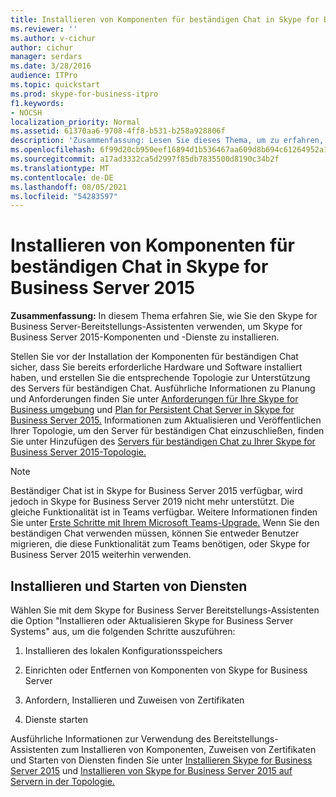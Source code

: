 ```yaml
---
title: Installieren von Komponenten für beständigen Chat in Skype for Business Server 2015
ms.reviewer: ''
ms.author: v-cichur
author: cichur
manager: serdars
ms.date: 3/28/2016
audience: ITPro
ms.topic: quickstart
ms.prod: skype-for-business-itpro
f1.keywords:
- NOCSH
localization_priority: Normal
ms.assetid: 61370aa6-9708-4ff8-b531-b258a928806f
description: 'Zusammenfassung: Lesen Sie dieses Thema, um zu erfahren, wie Sie den Skype for Business Server Bereitstellungs-Assistenten verwenden, um Skype for Business Server 2015-Komponenten und -Dienste zu installieren.'
ms.openlocfilehash: 6f99d20cb950eef16894d1b536467aa609d8b694c61264952a1dd468495a7541
ms.sourcegitcommit: a17ad3332ca5d2997f85db7835500d8190c34b2f
ms.translationtype: MT
ms.contentlocale: de-DE
ms.lasthandoff: 08/05/2021
ms.locfileid: "54283597"
---
```

# <a name="install-persistent-chat-components-in-skype-for-business-server-2015"></a>Installieren von Komponenten für beständigen Chat in Skype for Business Server 2015
 
**Zusammenfassung:** In diesem Thema erfahren Sie, wie Sie den Skype for Business Server-Bereitstellungs-Assistenten verwenden, um Skype for Business Server 2015-Komponenten und -Dienste zu installieren.
  
Stellen Sie vor der Installation der Komponenten für beständigen Chat sicher, dass Sie bereits erforderliche Hardware und Software installiert haben, und erstellen Sie die entsprechende Topologie zur Unterstützung des Servers für beständigen Chat. Ausführliche Informationen zu Planung und Anforderungen finden Sie unter [Anforderungen für Ihre Skype for Business umgebung](../../plan-your-deployment/requirements-for-your-environment/requirements-for-your-environment.md) und [Plan for Persistent Chat Server in Skype for Business Server 2015.](../../plan-your-deployment/persistent-chat-server/persistent-chat-server.md) Informationen zum Aktualisieren und Veröffentlichen Ihrer Topologie, um den Server für beständigen Chat einzuschließen, finden Sie unter Hinzufügen des [Servers für beständigen Chat zu Ihrer Skype for Business Server 2015-Topologie.](add-persistent-chat-server.md)
  
> [!NOTE] 
> Beständiger Chat ist in Skype for Business Server 2015 verfügbar, wird jedoch in Skype for Business Server 2019 nicht mehr unterstützt. Die gleiche Funktionalität ist in Teams verfügbar. Weitere Informationen finden Sie unter [Erste Schritte mit Ihrem Microsoft Teams-Upgrade.](/microsoftteams/upgrade-start-here) Wenn Sie den beständigen Chat verwenden müssen, können Sie entweder Benutzer migrieren, die diese Funktionalität zum Teams benötigen, oder Skype for Business Server 2015 weiterhin verwenden. 

## <a name="install-and-start-services"></a>Installieren und Starten von Diensten

Wählen Sie mit dem Skype for Business Server Bereitstellungs-Assistenten die Option "Installieren oder Aktualisieren Skype for Business Server Systems" aus, um die folgenden Schritte auszuführen: 
  
1. Installieren des lokalen Konfigurationsspeichers
    
2. Einrichten oder Entfernen von Komponenten von Skype for Business Server
    
3. Anfordern, Installieren und Zuweisen von Zertifikaten
    
4. Dienste starten
    
Ausführliche Informationen zur Verwendung des Bereitstellungs-Assistenten zum Installieren von Komponenten, Zuweisen von Zertifikaten und Starten von Diensten finden Sie unter [Installieren Skype for Business Server 2015](../../deploy/install/install.md) und [Installieren von Skype for Business Server 2015 auf Servern in der Topologie.](../../deploy/install/install-skype-for-business-server.md)
  

